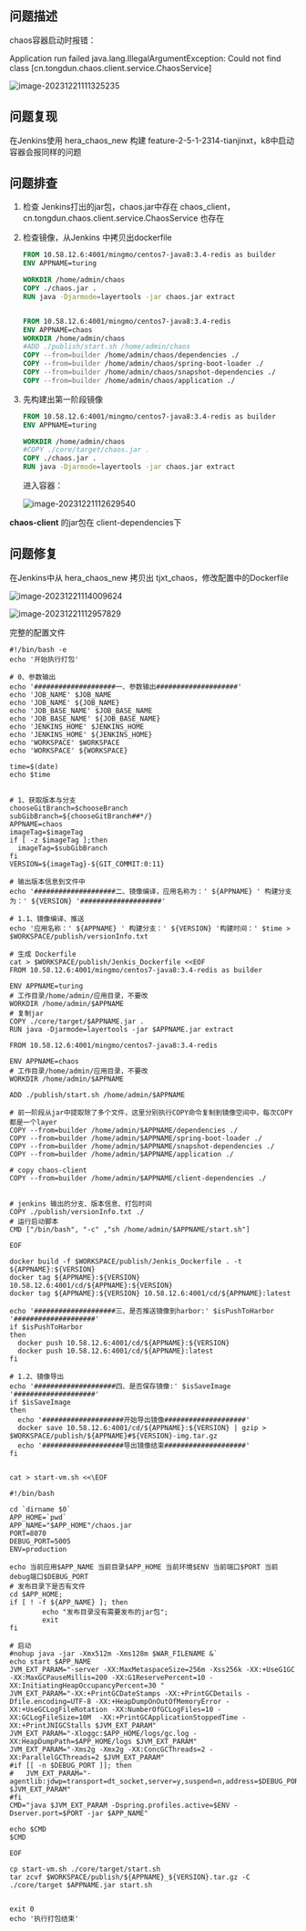 ## 问题描述

chaos容器启动时报错：

 Application run failed java.lang.IllegalArgumentException: Could not find class [cn.tongdun.chaos.client.service.ChaosService]

![image-20231221111325235](./chaos启动失败.assets/image-20231221111325235.png)



## 问题复现

在Jenkins使用 hera_chaos_new 构建 feature-2-5-1-2314-tianjinxt，k8中启动容器会报同样的问题

## 问题排查

1. 检查 Jenkins打出的jar包，chaos.jar中存在 chaos_client，cn.tongdun.chaos.client.service.ChaosService 也存在

2. 检查镜像，从Jenkins 中拷贝出dockerfile

	```dockerfile
	FROM 10.58.12.6:4001/mingmo/centos7-java8:3.4-redis as builder
	ENV APPNAME=turing
	
	WORKDIR /home/admin/chaos
	COPY ./chaos.jar .
	RUN java -Djarmode=layertools -jar chaos.jar extract
	
	
	FROM 10.58.12.6:4001/mingmo/centos7-java8:3.4-redis
	ENV APPNAME=chaos
	WORKDIR /home/admin/chaos
	#ADD ./publish/start.sh /home/admin/chaos
	COPY --from=builder /home/admin/chaos/dependencies ./
	COPY --from=builder /home/admin/chaos/spring-boot-loader ./
	COPY --from=builder /home/admin/chaos/snapshot-dependencies ./
	COPY --from=builder /home/admin/chaos/application ./
	```

3. 先构建出第一阶段镜像

	```dockerfile
	FROM 10.58.12.6:4001/mingmo/centos7-java8:3.4-redis as builder
	ENV APPNAME=turing
	
	WORKDIR /home/admin/chaos
	#COPY ./core/target/chaos.jar .
	COPY ./chaos.jar .
	RUN java -Djarmode=layertools -jar chaos.jar extract
	```

	进入容器：

	![image-20231221112629540](./chaos启动失败.assets/image-20231221112629540.png)

**chaos-client** 的jar包在 client-dependencies下

## 问题修复

在Jenkins中从 hera_chaos_new 拷贝出 tjxt_chaos，修改配置中的Dockerfile

![image-20231221114009624](./chaos启动失败.assets/image-20231221114009624.png)

![image-20231221112957829](./chaos启动失败.assets/image-20231221112957829.png)

完整的配置文件

```shell
#!/bin/bash -e
echo '开始执行打包'

# 0、参数输出
echo '####################一、参数输出####################'
echo 'JOB_NAME' $JOB_NAME
echo 'JOB_NAME' ${JOB_NAME}
echo 'JOB_BASE_NAME' $JOB_BASE_NAME
echo 'JOB_BASE_NAME' ${JOB_BASE_NAME}
echo 'JENKINS_HOME' $JENKINS_HOME
echo 'JENKINS_HOME' ${JENKINS_HOME}
echo 'WORKSPACE' $WORKSPACE
echo 'WORKSPACE' ${WORKSPACE}

time=$(date)
echo $time


# 1、获取版本与分支
chooseGitBranch=$chooseBranch
subGibBranch=${chooseGitBranch##*/}
APPNAME=chaos
imageTag=$imageTag
if [ -z $imageTag ];then
  imageTag=$subGibBranch
fi
VERSION=${imageTag}-${GIT_COMMIT:0:11}

# 输出版本信息到文件中
echo '####################二、镜像编译，应用名称为：' ${APPNAME} ' 构建分支为：' ${VERSION} '####################'

# 1.1、镜像编译、推送
echo '应用名称：' ${APPNAME} ' 构建分支：' ${VERSION} '构建时间：' $time > $WORKSPACE/publish/versionInfo.txt

# 生成 Dockerfile
cat > $WORKSPACE/publish/Jenkis_Dockerfile <<EOF
FROM 10.58.12.6:4001/mingmo/centos7-java8:3.4-redis as builder

ENV APPNAME=turing
# 工作目录/home/admin/应用目录，不要改
WORKDIR /home/admin/$APPNAME
# 复制jar
COPY ./core/target/$APPNAME.jar .
RUN java -Djarmode=layertools -jar $APPNAME.jar extract

FROM 10.58.12.6:4001/mingmo/centos7-java8:3.4-redis

ENV APPNAME=chaos
# 工作目录/home/admin/应用目录，不要改
WORKDIR /home/admin/$APPNAME

ADD ./publish/start.sh /home/admin/$APPNAME

# 前一阶段从jar中提取除了多个文件，这里分别执行COPY命令复制到镜像空间中，每次COPY都是一个layer
COPY --from=builder /home/admin/$APPNAME/dependencies ./
COPY --from=builder /home/admin/$APPNAME/spring-boot-loader ./
COPY --from=builder /home/admin/$APPNAME/snapshot-dependencies ./
COPY --from=builder /home/admin/$APPNAME/application ./

# copy chaos-client
COPY --from=builder /home/admin/$APPNAME/client-dependencies ./


# jenkins 输出的分支、版本信息、打包时间
COPY ./publish/versionInfo.txt ./
# 运行启动脚本
CMD ["/bin/bash", "-c" ,"sh /home/admin/$APPNAME/start.sh"]

EOF

docker build -f $WORKSPACE/publish/Jenkis_Dockerfile . -t ${APPNAME}:${VERSION}
docker tag ${APPNAME}:${VERSION} 10.58.12.6:4001/cd/${APPNAME}:${VERSION}
docker tag ${APPNAME}:${VERSION} 10.58.12.6:4001/cd/${APPNAME}:latest

echo '####################三、是否推送镜像到harbor:' $isPushToHarbor '####################'
if $isPushToHarbor
then
  docker push 10.58.12.6:4001/cd/${APPNAME}:${VERSION}
  docker push 10.58.12.6:4001/cd/${APPNAME}:latest
fi

# 1.2、镜像导出
echo '####################四、是否保存镜像:' $isSaveImage '####################'
if $isSaveImage
then
  echo '####################开始导出镜像####################'
  docker save 10.58.12.6:4001/cd/${APPNAME}:${VERSION} | gzip > $WORKSPACE/publish/${APPNAME}#${VERSION}-img.tar.gz
  echo '####################导出镜像结束####################'
fi


cat > start-vm.sh <<\EOF

#!/bin/bash

cd `dirname $0`
APP_HOME=`pwd`
APP_NAME="$APP_HOME"/chaos.jar
PORT=8070
DEBUG_PORT=5005
ENV=production

echo 当前应用$APP_NAME 当前目录$APP_HOME 当前环境$ENV 当前端口$PORT 当前debug端口$DEBUG_PORT
# 发布目录下是否有文件
cd $APP_HOME;
if [ ! -f ${APP_NAME} ]; then
        echo "发布目录没有需要发布的jar包";
        exit
fi

# 启动
#nohup java -jar -Xmx512m -Xms128m $WAR_FILENAME &`
echo start $APP_NAME
JVM_EXT_PARAM="-server -XX:MaxMetaspaceSize=256m -Xss256k -XX:+UseG1GC -XX:MaxGCPauseMillis=200 -XX:G1ReservePercent=10 -XX:InitiatingHeapOccupancyPercent=30 "
JVM_EXT_PARAM="-XX:+PrintGCDateStamps -XX:+PrintGCDetails -Dfile.encoding=UTF-8 -XX:+HeapDumpOnOutOfMemoryError -XX:+UseGCLogFileRotation -XX:NumberOfGCLogFiles=10 -XX:GCLogFileSize=10M  -XX:+PrintGCApplicationStoppedTime -XX:+PrintJNIGCStalls $JVM_EXT_PARAM"
JVM_EXT_PARAM="-Xloggc:$APP_HOME/logs/gc.log -XX:HeapDumpPath=$APP_HOME/logs $JVM_EXT_PARAM"
JVM_EXT_PARAM="-Xms2g -Xmx2g -XX:ConcGCThreads=2 -XX:ParallelGCThreads=2 $JVM_EXT_PARAM"
#if [[ -n $DEBUG_PORT ]]; then
#	JVM_EXT_PARAM="-agentlib:jdwp=transport=dt_socket,server=y,suspend=n,address=$DEBUG_PORT $JVM_EXT_PARAM"
#fi
CMD="java $JVM_EXT_PARAM -Dspring.profiles.active=$ENV -Dserver.port=$PORT -jar $APP_NAME"

echo $CMD
$CMD

EOF

cp start-vm.sh ./core/target/start.sh
tar zcvf $WORKSPACE/publish/${APPNAME}_${VERSION}.tar.gz -C ./core/target $APPNAME.jar start.sh


exit 0
echo '执行打包结束'
```

